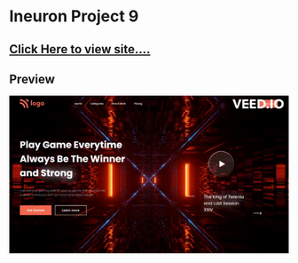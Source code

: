 # Ineuron Project 9


## [Click Here to view site....](https://pankaj-kb.github.io/Ineuron-Project-9/)


## Preview

![Project 9](./project9.gif)